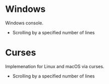 # Windows
Windows console.

- Scrolling by a specified number of lines

# Curses
Implemenation for Linux and macOS via curses.

- Scrolling by a specified number of lines



